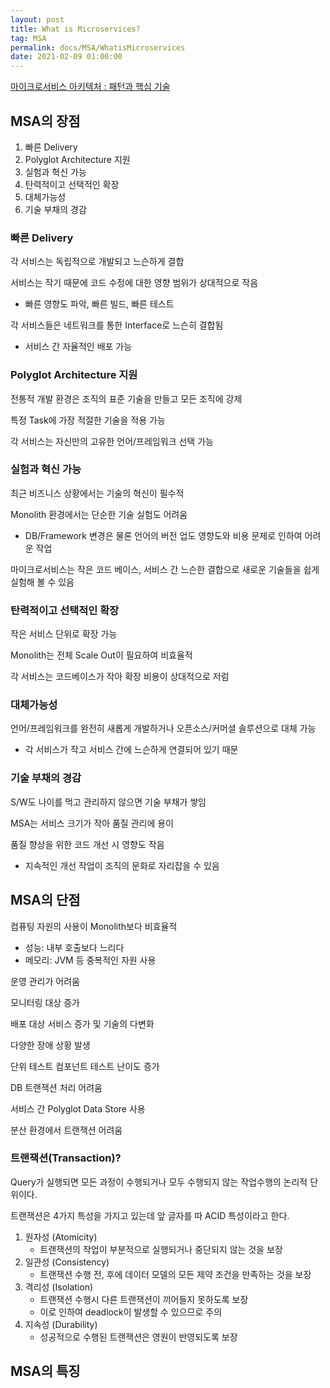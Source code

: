 ```yaml
---
layout: post
title: What is Microservices?
tag: MSA
permalink: docs/MSA/WhatisMicroservices
date: 2021-02-09 01:00:00
---
```


[마이크로서비스 아키텍처 : 패턴과 핵심 기술](https://online.codepresso.kr/course/course_view.jsp?id=16080)

## MSA의 장점

1. 빠른 Delivery
2. Polyglot Architecture 지원
3. 실험과 혁신 가능
4. 탄력적이고 선택적인 확장
5. 대체가능성
6. 기술 부채의 경감

### 빠른 Delivery

각 서비스는 독립적으로 개발되고 느슨하게 결합

서비스는 작기 때문에 코드 수정에 대한 영향 범위가 상대적으로 작음

- 빠른 영향도 파악, 빠른 빌드, 빠른 테스트

각 서비스들은 네트워크를 통한 Interface로 느슨히 결합됨

- 서비스 간 자율적인 배포 가능

### Polyglot Architecture 지원

전통적 개발 환경은 조직의 표준 기술을 만들고 모든 조직에 강제

특정 Task에 가장 적절한 기술을 적용 가능

각 서비스는 자신만의 고유한 언어/프레임워크 선택 가능

### 실험과 혁신 가능

최근 비즈니스 상황에서는 기술의 혁신이 필수적

Monolith 환경에서는 단순한 기술 실험도 어려움

- DB/Framework 변경은 물론 언어의 버전 업도 영향도와 비용 문제로 인하여 어려운 작업

마이크로서비스는 작은 코드 베이스, 서비스 간 느슨한 결합으로 새로운 기술들을 쉽게 실험해 볼 수 있음

### 탄력적이고 선택적인 확장

작은 서비스 단위로 확장 가능

Monolith는 전체 Scale Out이 필요하여 비효율적

각 서비스는 코드베이스가 작아 확장 비용이 상대적으로 저럼

### 대체가능성

언어/프레임워크를 완전히 새롭게 개발하거나 오픈소스/커머셜 솔루션으로 대체 가능

- 각 서비스가 작고 서비스 간에 느슨하게 연결되어 있기 때문

### 기술 부채의 경감

S/W도 나이를 먹고 관리하지 않으면 기술 부채가 쌓임

MSA는 서비스 크기가 작아 품질 관리에 용이

품질 향상을 위한 코드 개선 시 영향도 작음

- 지속적인 개선 작업이 조직의 문화로 자리잡을 수 있음



## MSA의 단점

컴퓨팅 자원의 사용이 Monolith보다 비효율적

- 성능: 내부 호출보다 느리다
- 메모리: JVM 등 중복적인 자원 사용

운영 관리가 어려움

모니터링 대상 증가

배포 대상 서비스 증가 및 기술의 다변화

다양한 장애 상황 발생

단위 테스트 컴포넌트 테스트 난이도 증가

DB 트랜잭션 처리 어려움

서비스 간 Polyglot Data Store 사용

분산 환경에서 트랜잭션 어려움



### 트랜잭션(Transaction)?

Query가 실행되면 모든 과정이 수행되거나 모두 수행되지 않는 작업수행의 논리적 단위이다.

트랜잭션은 4가지 특성을 가지고 있는데 앞 글자를 따 ACID 특성이라고 한다.

1. 원자성 (Atomicity)
   - 트랜잭션의 작업이 부분적으로 실행되거나 중단되지 않는 것을 보장
2. 일관성 (Consistency)
   - 트랜잭션 수행 전, 후에 데이터 모델의 모든 제약 조건을 만족하는 것을 보장
3. 격리성 (Isolation)
   - 트랜잭션 수행시 다른 트랜잭션이 끼어들지 못하도록 보장
   - 이로 인하여 deadlock이 발생할 수 있으므로 주의
4. 지속성 (Durability)
   - 성공적으로 수행된 트랜잭션은 영원이 반영되도록 보장

## MSA의 특징

